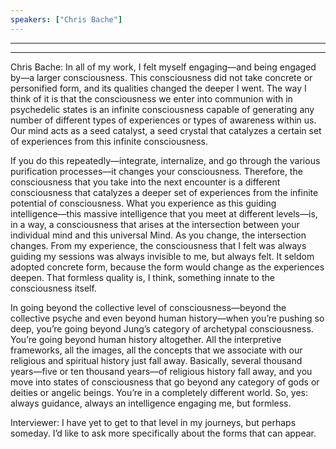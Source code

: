 ```yaml
---
speakers: ["Chris Bache"]
---
```

<!-- diarist_sha1:df98a55e8155e1fde0d1043967ce99c4cd873c25 -->
---
---
Chris Bache: 
In all of my work, I felt myself engaging—and being engaged by—a larger consciousness. This consciousness did not take concrete or personified form, and its qualities changed the deeper I went. The way I think of it is that the consciousness we enter into communion with in psychedelic states is an infinite consciousness capable of generating any number of different types of experiences or types of awareness within us. Our mind acts as a seed catalyst, a seed crystal that catalyzes a certain set of experiences from this infinite consciousness.

If you do this repeatedly—integrate, internalize, and go through the various purification processes—it changes your consciousness. Therefore, the consciousness that you take into the next encounter is a different consciousness that catalyzes a deeper set of experiences from the infinite potential of consciousness. What you experience as this guiding intelligence—this massive intelligence that you meet at different levels—is, in a way, a consciousness that arises at the intersection between your individual mind and this universal Mind. As you change, the intersection changes. From my experience, the consciousness that I felt was always guiding my sessions was always invisible to me, but always felt. It seldom adopted concrete form, because the form would change as the experiences deepen. That formless quality is, I think, something innate to the consciousness itself.

In going beyond the collective level of consciousness—beyond the collective psyche and even beyond human history—when you’re pushing so deep, you’re going beyond Jung’s category of archetypal consciousness. You’re going beyond human history altogether. All the interpretive frameworks, all the images, all the concepts that we associate with our religious and spiritual history just fall away. Basically, several thousand years—five or ten thousand years—of religious history fall away, and you move into states of consciousness that go beyond any category of gods or deities or angelic beings. You’re in a completely different world. So, yes: always guidance, always an intelligence engaging me, but formless.

Interviewer: 
I have yet to get to that level in my journeys, but perhaps someday. I’d like to ask more specifically about the forms that can appear.

